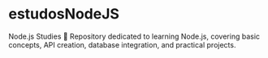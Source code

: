 # estudosNodeJS
Node.js Studies 🚀 Repository dedicated to learning Node.js, covering basic concepts, API creation, database integration, and practical projects.

